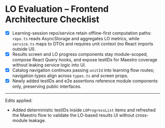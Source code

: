 # LO Evaluation – Frontend Architecture Checklist

- [x] Learning-session repo/service retain offline-first computation paths: `repo.ts` reads AsyncStorage and aggregates LO metrics, while `service.ts` maps to DTOs and requires unit context (no React imports outside UI).
- [x] Results screen and LO progress components stay module-scoped, compose React Query hooks, and expose testIDs for Maestro coverage without leaking service logic into UI.
- [x] Catalog navigation continues passing `unitId` into learning flow routes; navigation types align across `types.ts` and screen props.
- [x] Newly added testIDs and e2e assertions reference module components only, preserving public interfaces.

---
Edits applied:
- Added deterministic testIDs inside `LOProgressList` items and refreshed the Maestro flow to validate the LO-based results UI without cross-module leakage.
